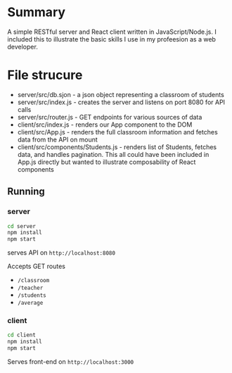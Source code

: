 # Summary
A simple RESTful server and React client written in JavaScript/Node.js. I included this to illustrate the basic skills I use in my profeesion as a web developer. 

# File strucure

- server/src/db.sjon -  a json object representing a classroom of students
- server/src/index.js - creates the server and listens on port 8080 for API calls
- server/src/router.js - GET endpoints for various sources of data
- client/src/index.js - renders our App component to the DOM
- client/src/App.js - renders the full classroom information and fetches data from the API on mount
- client/src/components/Students.js - renders list of Students, fetches data, and handles pagination. This all could have been included in App.js directly but wanted to illustrate composability of React components

## Running

### server
```sh
cd server
npm install
npm start
```
serves API on `http://localhost:8080`

Accepts GET routes
* `/classroom`
* `/teacher`
* `/students`
* `/average`

### client
```sh
cd client
npm install
npm start
```

Serves front-end on `http://localhost:3000`